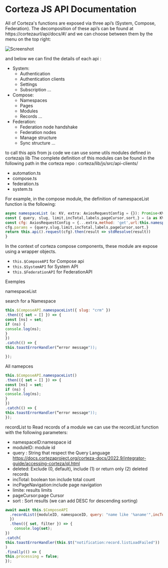 # Corteza JS API Documentation

All of Corteza's functions are exposed via three api’s (System, Compose, Federation).
The decomposition of these api’s can be found at https://cortezaurl/api/docs/#/ and we can choose between them by the menu on the top right:

![Screenshot](assets/screenshot1.png)

and below we can find the details of each api :

* System:
  * Authentication
  * Authentication clients
  * Settings
  * Subscription
    ...
* Compose:
  * Namespaces
  * Pages
  * Modules
  * Records
    ...
* Federation:
  * Federation node handshake
  * Federation nodes
  * Manage structure
  * Sync structure
    ...

to call this apis from js code we can use some utils modules defined in cortezajs lib
The complete definition of this modules can be found in the following path in the corteza repo :
corteza/lib/js/src/api-clients/

* automation.ts
* compose.ts
* federation.ts
* system.ts

For example, in the compose module, the definition of namespaceList function is the following:

```javascript
async namespaceList (a: KV, extra: AxiosRequestConfig = {}): Promise<KV> {
const { query, slug, limit,incTotal,labels,pageCursor,sort,} = (a as KV) || {}
const cfg: AxiosRequestConfig = {...extra,method: 'get',url:this.namespaceListEndpoint(),}
cfg.params = {query,slug,limit,incTotal,labels,pageCursor,sort,}
return this.api().request(cfg).then(result => stdResolve(result))
}
```

In the context of corteza compose components, these module are expose using a wrapper objects.

* `this.$ComposeAPI` for Compose api
* `this.$SystemAPI` for System API
* `this.$FederationAPI` for FederationAPI

Exemples

namespaceList

search for a Namespace

```javascript
this.$ComposeAPI.namespaceList({ slug: "crm" })
.then(({ set = [] }) => {
const [ns] = set;
if (ns) {
console.log(ns);
}
})
.catch(() => {
this.toastErrorHandler(“error message"));

});
```

All namepces

```javascript
this.$ComposeAPI.namespaceList()
.then(({ set = [] }) => {
const [ns] = set;
if (ns) {
console.log(ns);
}
})
.catch(() => {
this.toastErrorHandler(“error message"));
});
```

recordList
to Read records of a module we can use the recordList function with the following parameters:

- namespaceID:namespace id
- moduleID: module id
- query  : String that respect the Query Language https://docs.cortezaproject.org/corteza-docs/2022.9/integrator-guide/accessing-corteza/ql.html
- deleted: Exclude (0, default), include (1) or return only (2) deleted records
- incTotal: boolean ton include total count
- incPageNavigation:include page navigation
- limite: results limits   
- pageCursor:page Cursor
- sort : Sort results (we can add DESC for descending sorting)

```javascript
await await this.$ComposeAPI
  .recordList({moduleID, namespaceID, query: "name like '%aname'",incTotal: true,incPageNavigation: true,limit: 100, sort: "name"
  })
  .then(({ set, filter }) => {
    console.log(set);
})
.catch(
this.toastErrorHandler(this.$t("notification:record.listLoadFailed"))
)
.finally(() => {
this.processing = false;
});
```
